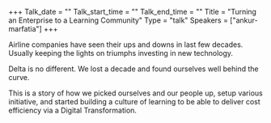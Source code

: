 +++
Talk_date = ""
Talk_start_time = ""
Talk_end_time = ""
Title = "Turning an Enterprise to a Learning Community"
Type = "talk"
Speakers = ["ankur-marfatia"]
+++

Airline companies have seen their ups and downs in last few decades. Usually keeping the lights on triumphs investing in new technology.

Delta is no different. We lost a decade and found ourselves well behind the curve.

This is a story of how we picked ourselves and our people up, setup various initiative, and started building a culture of learning to be able to deliver cost efficiency via a Digital Transformation. 